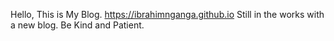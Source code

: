 
Hello, This is My Blog. https://ibrahimnganga.github.io 
Still in the works with a new blog. Be Kind and Patient.
